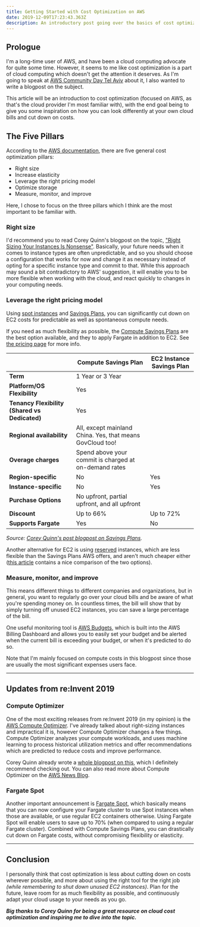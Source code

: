 ```yaml
---
title: Getting Started with Cost Optimization on AWS
date: 2019-12-09T17:23:43.363Z
description: An introductory post going over the basics of cost optimization in the cloud, and how to save money when using AWS. The post also contains an overview of related releases from re:Invent 2019.
---
```


## Prologue

I'm a long-time user of AWS, and have been a cloud computing advocate for quite some time. However, it seems to me like cost optimization is a part of cloud computing which doesn't get the attention it deserves. As I'm going to speak at [AWS Community Day Tel Aviv](https://awscommunitydaytelaviv2019.splashthat.com) about it, I also wanted to write a blogpost on the subject.

This article will be an introduction to cost optimization (focused on AWS, as that's the cloud provider I'm most familiar with), with the end goal being to give you some inspiration on how you can look differently at your own cloud bills and cut down on costs.


## The Five Pillars

According to the [AWS documentation](https://docs.aws.amazon.com/whitepapers/latest/cost-optimization-laying-the-foundation/cost-optimization-pillars.html), there are five general cost optimization pillars:

- Right size
- Increase elasticity
- Leverage the right pricing model
- Optimize storage
- Measure, monitor, and improve

Here, I chose to focus on the three pillars which I think are the most important to be familiar with.

### Right size

I'd recommend you to read Corey Quinn's blogpost on the topic, ["Right Sizing Your Instances Is Nonsense"](https://www.lastweekinaws.com/blog/right-sizing-your-instances-is-nonsense/). Basically, your future needs when it comes to instance types are often unpredictable, and so you should choose a configuration that works for now and change it as necessary instead of opting for a specific instance type and commit to that. While this approach may sound a bit contradictory to AWS' suggestion, it will enable you to be more flexible when working with the cloud, and react quickly to changes in your computing needs.

### Leverage the right pricing model

Using [spot instances](https://aws.amazon.com/ec2/spot) and [Savings Plans](https://docs.aws.amazon.com/savingsplans/latest/userguide/what-is-savings-plans.html), you can significantly cut down on EC2 costs for predictable as well as spontaneous compute needs.

If you need as much flexibility as possible, the [Compute Savings Plans](https://aws.amazon.com/blogs/aws/new-savings-plans-for-aws-compute-services) are the best option available, and they to apply Fargate in addition to EC2. See [the pricing page](https://aws.amazon.com/savingsplans/pricing) for more info.

| | Compute Savings Plan | EC2 Instance Savings Plan |
| --- | --- | --- |
| <b>Term<b> | 1 Year or 3 Year |
| <b>Platform/OS Flexibility</b>  | Yes |
| <b>Tenancy Flexibility (Shared vs Dedicated)</b> | Yes |
| <b>Regional availability</b> | All, except mainland China. Yes, that means GovCloud too! |
| <b>Overage charges</b> | Spend above your commit is charged at on-demand rates |
| <b>Region-specific</b> | No | Yes |
| <b>Instance-specific</b> | No | Yes |
| <b>Purchase Options</b> | No upfront, partial upfront, and all upfront |
| <b>Discount</b> | Up to 66% | Up to 72% |
| <b>Supports Fargate</b> | Yes | No |

_Source: [Corey Quinn's post blogpost on Savings Plans](https://www.lastweekinaws.com/blog/aws-begins-sunsetting-ris-replaces-them-with-something-much-much-better)._

Another alternative for EC2 is using [reserved](https://docs.aws.amazon.com/AWSEC2/latest/UserGuide/ec2-reserved-instances.html) instances, which are less flexible than the Savings Plans AWS offers, and aren't much cheaper either ([this article](https://www.gorillastack.com/news/aws-savings-plans-reserved-instances) contains a nice comparison of the two options).

### Measure, monitor, and improve

This means different things to different companies and organizations, but in general, you want to regularly go over your cloud bills and be aware of what you're spending money on. In countless times, the bill will show that by simply turning off unused EC2 instances, you can save a large percentage of the bill.

One useful monitoring tool is [AWS Budgets](https://aws.amazon.com/aws-cost-management/aws-budgets), which is built into the AWS Billing Dashboard and allows you to easily set your budget and be alerted when the current bill is exceeding your budget, or when it's predicted to do so.

Note that I'm mainly focused on compute costs in this blogpost since those are usually the most significant expenses users face.

---

## Updates from re:Invent 2019

### Compute Optimizer

One of the most exciting releases from re:Invent 2019 (in my opinion) is the [AWS Compute Optimizer](https://aws.amazon.com/compute-optimizer). I've already talked about right-sizing instances and impractical it is, however Compute Optimizer changes a few things.
<br>
Compute Optimizer analyzes your compute workloads, and uses machine learning to process historical utilization metrics and offer recommendations which are predicted to reduce costs and improve performance.

Corey Quinn already wrote a [whole blogpost on this](https://www.lastweekinaws.com/blog/with-compute-optimizer-aws-finds-an-actual-use-for-ai-ml), which I definitely recommend checking out. You can also read more about Compute Optimizer on the [AWS News Blog](https://aws.amazon.com/blogs/aws/aws-compute-optimizer-your-customized-resource-optimization-service).

### Fargate Spot

Another important announcement is [Fargate Spot](https://aws.amazon.com/blogs/aws/aws-fargate-spot-now-generally-available), which basically means that you can now configure your Fargate cluster to use Spot instances when those are available, or use regular EC2 containers otherwise. Using Fargate Spot will enable users to save up to 70% (when compared to using a regular Fargate cluster). Combined with Compute Savings Plans, you can drastically cut down on Fargate costs, without compromising flexibility or elasticity.

---


## Conclusion

I personally think that cost optimization is less about cutting down on costs wherever possible, and more about using the right tool for the right job _(while remembering to shut down unused EC2 instances)_. Plan for the future, leave room for as much flexibility as possible, and continuously adapt your cloud usage to your needs as you go.

***Big thanks to Corey Quinn for being a great resource on cloud cost optimization and inspiring me to dive into the topic.***
